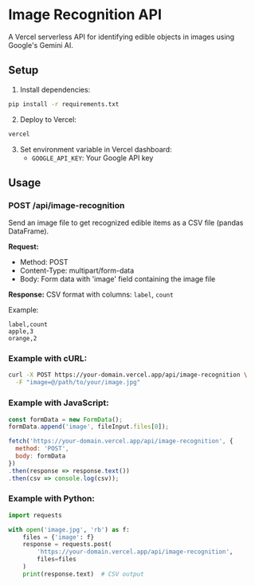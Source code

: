 # Image Recognition API

A Vercel serverless API for identifying edible objects in images using Google's Gemini AI.

## Setup

1. Install dependencies:
```bash
pip install -r requirements.txt
```

2. Deploy to Vercel:
```bash
vercel
```

3. Set environment variable in Vercel dashboard:
   - `GOOGLE_API_KEY`: Your Google API key

## Usage

### POST /api/image-recognition

Send an image file to get recognized edible items as a CSV file (pandas DataFrame).

**Request:**
- Method: POST
- Content-Type: multipart/form-data
- Body: Form data with 'image' field containing the image file

**Response:**
CSV format with columns: `label`, `count`

Example:
```
label,count
apple,3
orange,2
```

### Example with cURL:

```bash
curl -X POST https://your-domain.vercel.app/api/image-recognition \
  -F "image=@/path/to/your/image.jpg"
```

### Example with JavaScript:

```javascript
const formData = new FormData();
formData.append('image', fileInput.files[0]);

fetch('https://your-domain.vercel.app/api/image-recognition', {
  method: 'POST',
  body: formData
})
.then(response => response.text())
.then(csv => console.log(csv));
```

### Example with Python:

```python
import requests

with open('image.jpg', 'rb') as f:
    files = {'image': f}
    response = requests.post(
        'https://your-domain.vercel.app/api/image-recognition',
        files=files
    )
    print(response.text)  # CSV output
```
